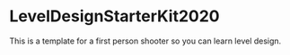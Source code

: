# LevelDesignStarterKit2020

This is a template for a first person shooter so you can learn level design.
